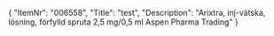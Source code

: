 {
  "ItemNr": "006558",
  "Title": "test",
  "Description": "Arixtra, inj-vätska, lösning, förfylld spruta 2,5 mg/0,5 ml Aspen Pharma Trading"
}